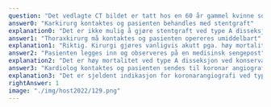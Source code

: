 ```yaml
---
question: "Det vedlagte CT bildet er tatt hos en 60 år gammel kvinne som ble innlagt med akutte brystsmerter. Hvilken behandling er anbefalt?"
answer0: "Karkirurg kontaktes og pasienten behandles med stentgraft"
explanation0: "Det er ikke mulig å gjøre stentgraft ved type A disseksjon."
answer1: "Thoraxkirurg må kontaktes og pasienten opereres umiddelbart"
explanation1: "Riktig. Kirurgi gjøres vanligvis akutt pga. høy mortalitet ved konservativ behandling."
answer2: "Pasienten legges inn og observeres på en medisinsk sengepost"
explanation2: "Det er høy mortalitet ved type A disseksjon ved konservativ behandling."
answer3: "Kardiolog kontaktes og pasienten sendes til koronar angiografi og sannsynlig perkutan koronarintervensjon"
explanation3: "Det er sjeldent indikasjon for koronarangiografi ved type A disseksjon."
rightAnswer: 1
image: "./img/host2022/129.png"
---
```

